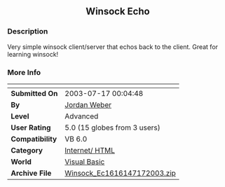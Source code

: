 ﻿<div align="center">

## Winsock Echo


</div>

### Description

Very simple winsock client/server that echos back to the client. Great for learning winsock!
 
### More Info
 


<span>             |<span>
---                |---
**Submitted On**   |2003-07-17 00:04:48
**By**             |[Jordan Weber](https://github.com/Planet-Source-Code/PSCIndex/blob/master/ByAuthor/jordan-weber.md)
**Level**          |Advanced
**User Rating**    |5.0 (15 globes from 3 users)
**Compatibility**  |VB 6\.0
**Category**       |[Internet/ HTML](https://github.com/Planet-Source-Code/PSCIndex/blob/master/ByCategory/internet-html__1-34.md)
**World**          |[Visual Basic](https://github.com/Planet-Source-Code/PSCIndex/blob/master/ByWorld/visual-basic.md)
**Archive File**   |[Winsock\_Ec1616147172003\.zip](https://github.com/Planet-Source-Code/jordan-weber-winsock-echo__1-46970/archive/master.zip)








